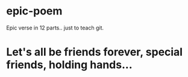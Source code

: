 # epic-poem
Epic verse in 12 parts.. just to teach git.

# Let's all be friends forever, special friends, holding hands...
